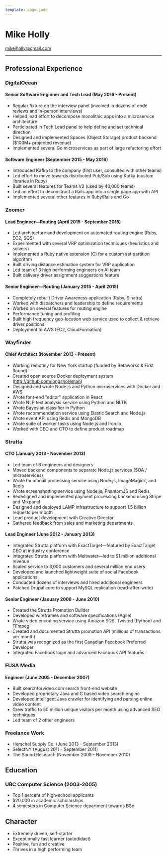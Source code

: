 ```yaml
---
template: page.jade
---
```


# Mike Holly

mikejholly@gmail.com

------------

## Professional Experience

### DigitalOcean

#### Senior Software Enginner and Tech Lead (May 2016 - Present)

* Regular fixture on the interview panel (involved in dozens of code reviews and in-person interviews)
* Helped lead effort to decompose monolithic apps into a microservice architecture
* Participated in Tech Lead panel to help define and set technical direction
* Designed and implemented Spaces (Object Storage) product backend ($100M+ projected revenue)
* Implemented several Go microservices as part of large refactoring effort

#### Software Engineer (September 2015 - May 2016)

* Introduced Kafka to the company (first user, consulted with other teams)
* Led effort to move towards distributed Pub/Sub using Kafka (custom libraries in Ruby)
* Built several features for Teams V2 (used by 40,000 teams)
* Led an effort to deconstruct a Rails app into a single page app with API
* Implemented several other features in Ruby/Rails and Go

### Zoomer

#### Lead Engineer—Routing (April 2015 - September 2015)

* Led architecture and development on automated routing engine (Ruby, EC2, SQS)
* Experimented with several VRP optimization techniques (heuristics and solvers)
* Implemented a Ruby native extension (C) for a custom set partition algorithm
* Built driving distance estimation system for VRP application
* Led team of 3 high performing engineers on AI team
* Built delivery driver assignment suggestions feature

#### Senior Engineer—Routing (January 2015 - April 2015)

* Completely rebuilt Driver Awareness application (Ruby, Sinatra)
* Worked with dispatchers and leadership to define requirements
* Worked on several features for routing engine
* Performance tuning and profiling
* Built high frequency geo-location web service used to collect & retrieve driver positions
* Deployment to AWS (EC2, CloudFormation)

### Wayfinder

#### Chief Architect (November 2013 - Present)

* Working remotely for New York startup (funded by Betaworks & First Round)
* Created open source Docker deployment system (http://github.com/longshoreman)
* Designed and wrote Node.js and Python microservices with Docker and AWS
* Wrote font-end "editor" application in React
* Wrote NLP text analysis service using Python and NLTK
* Wrote Bayesian classifier in Python
* Wrote recommendation service using Elastic Search and Node.js
* Wrote event API using Redis and MongoDB
* Wrote suite of worker tasks using Node.js and Iron.io
* Worked with CEO and CTO to define product roadmap

### Strutta

#### CTO (January 2013 - November 2013)

* Led team of 6 engineers and designers
* Moved backend components to separate Node.js services (SOA / microservices)
* Wrote thumbnail processing service using Node.js, ImageMagick, and Redis
* Wrote screenshotting service using Node.js, PhantomJS and Redis
* Redesigned and implemented payment processing backend using Stripe and Mixpanel
* Designed and deployed LAMP infrastructure to support 1.5 billion requests per month
* Lead product development with Creative Director
* Gathered feedback from sales and marketing departments

#### Lead Engineer (June 2012 - January 2013)

* Integrated Strutta platform with ExactTarget—featured by ExactTarget CEO at industry conference
* Integrated Strutta platform with Meltwater—led to $1 million additional revenue
* Scaled service to 3,000 customers and several million end users
* Developed and launched lightweight suite of social Facebook applications
* Conducted dozens of interviews and hired additional engineers
* Patched Drupal core to support MySQL replication (read-after-write)

#### Senior Engineer (January 2008 - June 2010)

* Created the Strutta Promotion Builder
* Developed wireframes and software specifications (Agile)
* Wrote video encoding service using Amazon SQS, Twisted (Python) and FFmpeg
* Created and documented Strutta promotion API (millions of transactions per month)
* Strutta was recognized as the first Canadian Facebook Preferred Developer
* Integrated Facebook login and advanced Facebook API features

### FUSA Media

#### Engineer (June 2005 - December 2007)

* Built searchforvideo.com search front-end website
* Developed proprietary Java and C based video search engine
* Developed intelligent Java crawler for identifying and parsing online video content
* Grew traffic to 50 million unique visitors per month using advanced SEO techniques
* Led team of 2 other engineers

### Freelance Work

* Herschel Supply Co. (June 2013 - September 2013)
* SelectNY (August 2011 - September 2011)
* The Sound Research (November 2009 - November 2010)

## Education

### UBC Computer Science (2003-2005)
* Top 1 percent of high-school applicants
* $20,000 in academic scholarships
* 4 semesters in Computer Science department towards BSc

## Character

* Extremely driven, self-starter
* Exceptionally fast learner (autodidact)
* Positive, fun and creative
* Thrives in a high performing team
